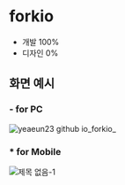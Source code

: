 # forkio

- 개발 100%
- 디자인 0%

## 화면 예시

### - for PC

![yeaeun23 github io_forkio_](https://user-images.githubusercontent.com/14077108/135464254-a812bbaa-a5de-44a1-bcf1-77285701be11.png)

### * for Mobile

![제목 없음-1](https://user-images.githubusercontent.com/14077108/135553450-7db62c9e-41d8-4fea-9724-c3cc2af2e2cd.png)
